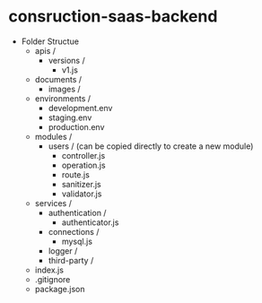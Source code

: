 # consruction-saas-backend

- Folder Structue
  - apis /
    - versions /
      - v1.js
  - documents /
    - images /
  - environments /
    - development.env
    - staging.env
    - production.env
  - modules /
    - users / (can be copied directly to create a new module)
      - controller.js
      - operation.js
      - route.js
      - sanitizer.js
      - validator.js
  - services /
    - authentication /
      - authenticator.js
    - connections /
      - mysql.js
    - logger /
    - third-party /
  - index.js
  - .gitignore
  - package.json
